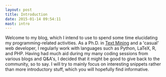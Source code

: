 ```yaml
---
layout: post
title: Introduction
date: 2015-01-14 09:54:11
mast: intro
---
```


Welcome to my blog, which I intend to use to spend some time elucidating my programming-related activities. As a Ph.D. in [Text Mining](https://en.wikipedia.org/wiki/Text_mining) and a 'casual' web developer, I regularly work with languages such as Python, LaTeX, R, and PHP. Having had much aid during my many coding sessions from various blogs and Q&A's, I decided that it might be good to give back to the community, so to say. I will try to mainly focus on interesting snippets rather than more introductory stuff, which you will hopefully find informative.
